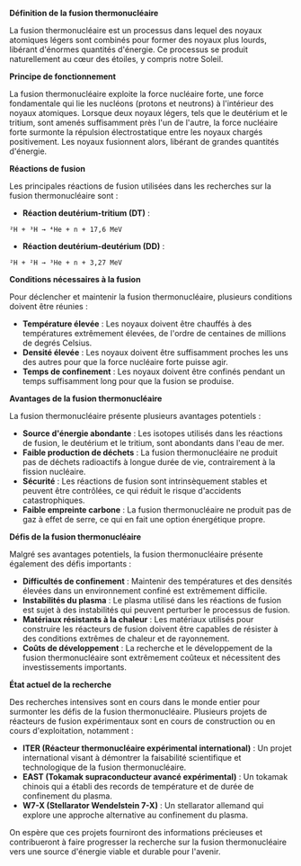 **Définition de la fusion thermonucléaire**

La fusion thermonucléaire est un processus dans lequel des noyaux atomiques légers sont combinés pour former des noyaux plus lourds, libérant d'énormes quantités d'énergie. Ce processus se produit naturellement au cœur des étoiles, y compris notre Soleil.

**Principe de fonctionnement**

La fusion thermonucléaire exploite la force nucléaire forte, une force fondamentale qui lie les nucléons (protons et neutrons) à l'intérieur des noyaux atomiques. Lorsque deux noyaux légers, tels que le deutérium et le tritium, sont amenés suffisamment près l'un de l'autre, la force nucléaire forte surmonte la répulsion électrostatique entre les noyaux chargés positivement. Les noyaux fusionnent alors, libérant de grandes quantités d'énergie.

**Réactions de fusion**

Les principales réactions de fusion utilisées dans les recherches sur la fusion thermonucléaire sont :

* **Réaction deutérium-tritium (DT)** :
```
²H + ³H → ⁴He + n + 17,6 MeV
```

* **Réaction deutérium-deutérium (DD)** :
```
²H + ²H → ³He + n + 3,27 MeV
```

**Conditions nécessaires à la fusion**

Pour déclencher et maintenir la fusion thermonucléaire, plusieurs conditions doivent être réunies :

* **Température élevée** : Les noyaux doivent être chauffés à des températures extrêmement élevées, de l'ordre de centaines de millions de degrés Celsius.
* **Densité élevée** : Les noyaux doivent être suffisamment proches les uns des autres pour que la force nucléaire forte puisse agir.
* **Temps de confinement** : Les noyaux doivent être confinés pendant un temps suffisamment long pour que la fusion se produise.

**Avantages de la fusion thermonucléaire**

La fusion thermonucléaire présente plusieurs avantages potentiels :

* **Source d'énergie abondante** : Les isotopes utilisés dans les réactions de fusion, le deutérium et le tritium, sont abondants dans l'eau de mer.
* **Faible production de déchets** : La fusion thermonucléaire ne produit pas de déchets radioactifs à longue durée de vie, contrairement à la fission nucléaire.
* **Sécurité** : Les réactions de fusion sont intrinsèquement stables et peuvent être contrôlées, ce qui réduit le risque d'accidents catastrophiques.
* **Faible empreinte carbone** : La fusion thermonucléaire ne produit pas de gaz à effet de serre, ce qui en fait une option énergétique propre.

**Défis de la fusion thermonucléaire**

Malgré ses avantages potentiels, la fusion thermonucléaire présente également des défis importants :

* **Difficultés de confinement** : Maintenir des températures et des densités élevées dans un environnement confiné est extrêmement difficile.
* **Instabilités du plasma** : Le plasma utilisé dans les réactions de fusion est sujet à des instabilités qui peuvent perturber le processus de fusion.
* **Matériaux résistants à la chaleur** : Les matériaux utilisés pour construire les réacteurs de fusion doivent être capables de résister à des conditions extrêmes de chaleur et de rayonnement.
* **Coûts de développement** : La recherche et le développement de la fusion thermonucléaire sont extrêmement coûteux et nécessitent des investissements importants.

**État actuel de la recherche**

Des recherches intensives sont en cours dans le monde entier pour surmonter les défis de la fusion thermonucléaire. Plusieurs projets de réacteurs de fusion expérimentaux sont en cours de construction ou en cours d'exploitation, notamment :

* **ITER (Réacteur thermonucléaire expérimental international)** : Un projet international visant à démontrer la faisabilité scientifique et technologique de la fusion thermonucléaire.
* **EAST (Tokamak supraconducteur avancé expérimental)** : Un tokamak chinois qui a établi des records de température et de durée de confinement du plasma.
* **W7-X (Stellarator Wendelstein 7-X)** : Un stellarator allemand qui explore une approche alternative au confinement du plasma.

On espère que ces projets fourniront des informations précieuses et contribueront à faire progresser la recherche sur la fusion thermonucléaire vers une source d'énergie viable et durable pour l'avenir.